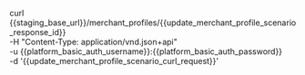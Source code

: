 curl {{staging_base_url}}/merchant_profiles/{{update_merchant_profile_scenario_response_id}} \
    -H "Content-Type: application/vnd.json+api" \
    -u  {{platform_basic_auth_username}}:{{platform_basic_auth_password}} \
    -d '{{update_merchant_profile_scenario_curl_request}}'
